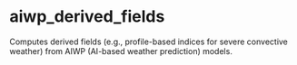 # aiwp_derived_fields
Computes derived fields (e.g., profile-based indices for severe convective weather) from AIWP (AI-based weather prediction) models.
